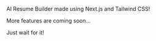 AI Resume Builder made using Next.js and Tailwind CSS!  

More features are coming soon...  
   
Just wait for it!
